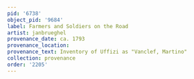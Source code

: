 ```yaml
---
pid: '6738'
object_pid: '9684'
label: Farmers and Soldiers on the Road
artist: janbrueghel
provenance_date: ca. 1793
provenance_location:
provenance_text: Inventory of Uffizi as "Vanclef, Martino"
collection: provenance
order: '2205'
---
```


